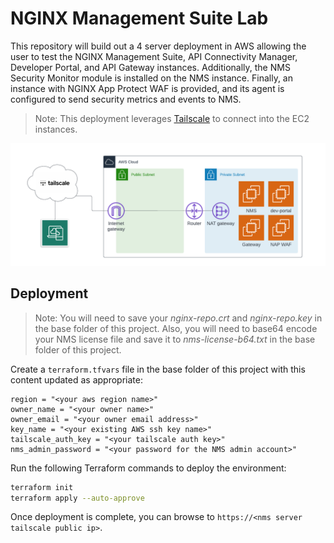 # NGINX Management Suite Lab

This repository will build out a 4 server deployment in AWS allowing the user to test the NGINX Management Suite, API Connectivity Manager, Developer Portal, and API Gateway instances. Additionally, the NMS Security Monitor module is installed on the NMS instance. Finally, an instance with NGINX App Protect WAF is provided, and its agent is configured to send security metrics and events to NMS.

> Note: This deployment leverages [Tailscale](https://tailscale.com/) to connect into the EC2 instances.

![Lab diagram](./NMS_ACM_lab_env.png)

## Deployment

> Note: You will need to save your *nginx-repo.crt* and *nginx-repo.key* in the base folder of this project. Also, you will need to base64 encode your NMS license file and save it to *nms-license-b64.txt* in the base folder of this project.

Create a `terraform.tfvars` file in the base folder of this project with this content updated as appropriate:

```
region = "<your aws region name>"
owner_name = "<your owner name>"
owner_email = "<your owner email address>"
key_name = "<your existing AWS ssh key name>"
tailscale_auth_key = "<your tailscale auth key>"
nms_admin_password = "<your password for the NMS admin account>"
```

Run the following Terraform commands to deploy the environment:

```bash
terraform init
terraform apply --auto-approve
```

Once deployment is complete, you can browse to `https://<nms server tailscale public ip>`.
